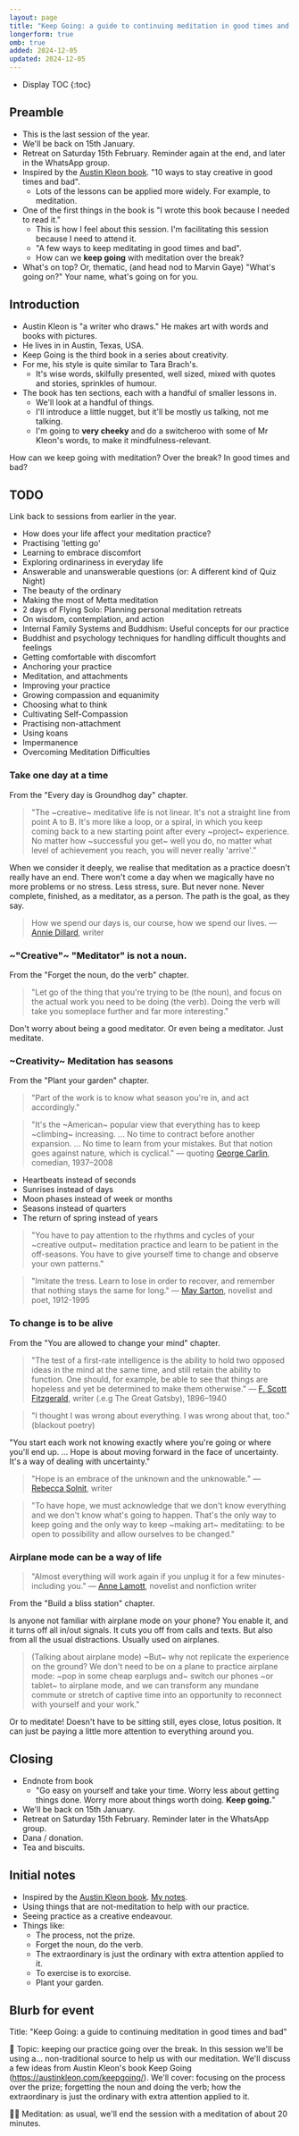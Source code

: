 ```yaml
---
layout: page
title: "Keep Going: a guide to continuing meditation in good times and bad (OMB session)"
longerform: true
omb: true
added: 2024-12-05
updated: 2024-12-05
---
```


* Display TOC
{:toc}

## Preamble

- This is the last session of the year.
- We'll be back on 15th January.
- Retreat on Saturday 15th February. Reminder again at the end, and later in the WhatsApp group.
- Inspired by the [Austin Kleon book](https://austinkleon.com/keepgoing/). "10 ways to stay creative in good times and bad".
    - Lots of the lessons can be applied more widely. For example, to meditation.
- One of the first things in the book is "I wrote this book because I needed to read it."
    - This is how I feel about this session. I'm facilitating this session because I need to attend it.
    - "A few ways to keep meditating in good times and bad".
    - How can we **keep going** with meditation over the break?
- What's on top? Or, thematic, (and head nod to Marvin Gaye) "What's going on?" Your name, what's going on for you.

## Introduction

- Austin Kleon is "a writer who draws." He makes art with words and books with pictures.
- He lives in in Austin, Texas, USA.
- Keep Going is the third book in a series about creativity.
- For me, his style is quite similar to Tara Brach's.
    - It's wise words, skilfully presented, well sized, mixed with quotes and stories, sprinkles of humour.
- The book has ten sections, each with a handful of smaller lessons in.
    - We'll look at a handful of things.
    - I'll introduce a little nugget, but it'll be mostly us talking, not me talking.
    - I'm going to **very cheeky** and do a switcheroo with some of Mr Kleon's words, to make it mindfulness-relevant.

How can we keep going with meditation? Over the break? In good times and bad?

## TODO

Link back to sessions from earlier in the year.

- How does your life affect your meditation practice?
- Practising 'letting go'
- Learning to embrace discomfort 
- Exploring ordinariness in everyday life
- Answerable and unanswerable questions (or: A different kind of Quiz Night)
- The beauty of the ordinary
- Making the most of Metta meditation
- 2 days of Flying Solo: Planning personal meditation retreats
- On wisdom, contemplation, and action
- Internal Family Systems and Buddhism: Useful concepts for our practice
- Buddhist and psychology techniques for handling difficult thoughts and feelings
- Getting comfortable with discomfort 
- Anchoring your practice
- Meditation, and attachments
- Improving your practice
- Growing compassion and equanimity
- Choosing what to think
- Cultivating Self-Compassion
- Practising non-attachment
- Using koans
- Impermanence
- Overcoming Meditation Difficulties


### Take one day at a time

From the "Every day is Groundhog day" chapter.

> "The ~creative~ meditative life is not linear. It's not a straight line from point A to B. It's more like a loop, or a spiral, in which you keep coming back to a new starting point after every ~project~ experience. No matter how ~successful you get~ well you do, no matter what level of achievement you reach, you will never really 'arrive'."

When we consider it deeply, we realise that meditation as a practice doesn't really have an end. There won't come a day when we magically have no more problems or no stress. Less stress, sure. But never none. Never complete, finished, as a meditator, as a person. The path is the goal, as they say.

> How we spend our days is, our course, how we spend our lives. ― [Annie Dillard](http://www.anniedillard.com/), writer

### ~"Creative"~ "Meditator" is not a noun.

From the "Forget the noun, do the verb" chapter.

> "Let go of the thing that you're trying to be (the noun), and focus on the actual work you need to be doing (the verb). Doing the verb will take you someplace further and far more interesting."

Don't worry about being a good meditator. Or even being a meditator. Just meditate.

### ~Creativity~ Meditation has seasons

From the "Plant your garden" chapter.

> "Part of the work is to know what season you're in, and act accordingly."

> "It's the ~American~ popular view that everything has to keep ~climbing~ increasing. ... No time to contract before another expansion. ... No time to learn from your mistakes. But that notion goes against nature, which is cyclical." ― quoting [George Carlin](https://en.wikipedia.org/wiki/George_Carlin), comedian, 1937–2008

- Heartbeats instead of seconds
- Sunrises instead of days
- Moon phases instead of week or months
- Seasons instead of quarters
- The return of spring instead of years

> "You have to pay attention to the rhythms and cycles of your ~creative output~ meditation practice and learn to be patient in the off-seasons. You have to give yourself time to change and observe your own patterns."

> "Imitate the tress. Learn to lose in order to recover, and remember that nothing stays the same for long." ― [May Sarton](https://www.poetryfoundation.org/poets/may-sarton), novelist and poet, 1912-1995

### To change is to be alive

From the "You are allowed to change your mind" chapter.

> "The test of a first-rate intelligence is the ability to hold two opposed ideas in the mind at the same time, and still retain the ability to function. One should, for example, be able to see that things are hopeless and yet be determined to make them otherwise." ― [F. Scott Fitzgerald](https://en.wikipedia.org/wiki/F._Scott_Fitzgerald), writer (.e.g The Great Gatsby), 1896–1940

> "I thought I was wrong about everything. I was wrong about that, too." (blackout poetry)

"You start each work not knowing exactly where you're going or where you'll end up. ... Hope is about moving forward in the face of uncertainty. It's a way of dealing with uncertainty." 

> "Hope is an embrace of the unknown and the unknowable." ― [Rebecca Solnit](http://rebeccasolnit.net/), writer

> "To have hope, we must acknowledge that we don't know everything and we don't know what's going to happen. That's the only way to keep going and the only way to keep ~making art~ meditatiing: to be open to possibility and allow ourselves to be changed."

### Airplane mode can be a way of life

> "Almost everything will work again if you unplug it for a few minutes-including you." ― [Anne Lamott](https://en.wikipedia.org/wiki/Anne_Lamott), novelist and nonfiction writer

From the "Build a bliss station" chapter.

Is anyone not familiar with airplane mode on your phone? You enable it, and it turns off all in/out signals. It cuts you off from calls and texts. But also from all the usual distractions. Usually used on airplanes.

> (Talking about airplane mode) ~But~ why not replicate the experience on the ground? We don't need to be on a plane to practice airplane mode: ~pop in some cheap earplugs and~ switch our phones ~or tablet~ to airplane mode, and we can transform any mundane commute or stretch of captive time into an opportunity to reconnect with yourself and your work."

Or to meditate! Doesn't have to be sitting still, eyes close, lotus position. It can just be paying a little more attention to everything around you.


## Closing

- Endnote from book
    - "Go easy on yourself and take your time. Worry less about getting things done. Worry more about things worth doing. **Keep going.**"
- We'll be back on 15th January.
- Retreat on Saturday 15th February. Reminder later in the WhatsApp group.
- Dana / donation.
- Tea and biscuits.

## Initial notes

- Inspired by the [Austin Kleon book](https://austinkleon.com/keepgoing/). [My notes](https://stevebarnett.me/notes/process/keep%20going.jpg).
- Using things that are not-meditation to help with our practice.
- Seeing practice as a creative endeavour.
- Things like:
    - The process, not the prize.
    - Forget the noun, do the verb.
    - The extraordinary is just the ordinary with extra attention applied to it.
    - To exercise is to exorcise.
    - Plant your garden.

## Blurb for event

Title: "Keep Going: a guide to continuing meditation in good times and bad"

📘 Topic: keeping our practice going over the break. In this session we'll be using a... non-traditional source to help us with our meditation. We'll discuss a few ideas from Austin Kleon's book Keep Going (https://austinkleon.com/keepgoing/). We'll cover: focusing on the process over the prize; forgetting the noun and doing the verb; how the extraordinary is just the ordinary with extra attention applied to it.

🧘‍♀️ Meditation: as usual, we'll end the session with a meditation of about 20 minutes.